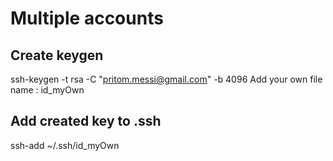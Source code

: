 # Multiple accounts


## Create keygen 
ssh-keygen -t rsa -C "pritom.messi@gmail.com" -b 4096 
Add your own file name : id_myOwn


## Add created key to .ssh
ssh-add ~/.ssh/id_myOwn